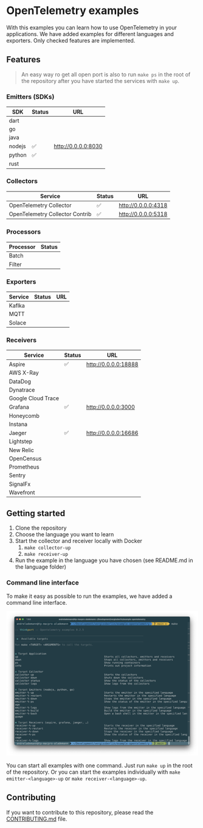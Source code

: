 # OpenTelemetry examples

With this examples you can learn how to use OpenTelemetry in your applications. We have added examples for different languages and exporters. Only checked features are implemented.

## Features

> An easy way ro get all open port is also to run `make ps` in the root of the repository after you have started the services with `make up`.

### Emitters (SDKs)

| SDK    | Status | URL                   |
|--------|--------|-----------------------|
| dart   |        |                       |
| go     |        |                       |
| java   |        |                       |
| nodejs | ✅      | <http://0.0.0.0:8030> |
| python | ✅      |                       |
| rust   |        |                       |

### Collectors

| Service                         | Status | URL                   |
|---------------------------------|--------|-----------------------|
| OpenTelemetry Collector         | ✅      | <http://0.0.0.0:4318> |
| OpenTelemetry Collector Contrib | ✅      | <http://0.0.0.0:5318> |

### Processors

| Processor | Status |
|-----------|--------|
| Batch     |        |
| Filter    |        |

### Exporters

| Service | Status | URL |
|---------|--------|-----|
| Kaflka  |        |     |
| MQTT    |        |     |
| Solace  |        |     |

### Receivers

| Service            | Status | URL                    |
|--------------------|--------|------------------------|
| Aspire             | ✅      | <http://0.0.0.0:18888> |
| AWS X-Ray          |        |                        |
| DataDog            |        |                        |
| Dynatrace          |        |                        |
| Google Cloud Trace |        |                        |
| Grafana            | ✅      | <http://0.0.0.0:3000>  |
| Honeycomb          |        |                        |
| Instana            |        |                        |
| Jaeger             | ✅      | <http://0.0.0.0:16686> |
| Lightstep          |        |                        |
| New Relic          |        |                        |
| OpenCensus         |        |                        |
| Prometheus         |        |                        |
| Sentry             |        |                        |
| SignalFx           |        |                        |
| Wavefront          |        |                        |

## Getting started

1. Clone the repository
2. Choose the language you want to learn
3. Start the collector and receiver locally with Docker
    1. `make collector-up`
    2. `make receiver-up`
4. Run the example in the language you have chosen (see README.md in the language folder)

### Command line interface

To make it easy as possible to run the examples, we have added a command line interface.

![Command line interface with make](docs/cli.png)

You can start all examples with one command. Just run `make up` in the root of the repository. Or you can start the examples individually with `make emitter-<language>-up` or `make receiver-<language>-up`.

## Contributing

If you want to contribute to this repository, please read the [CONTRIBUTING.md](CONTRIBUTING.md) file.
